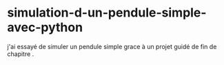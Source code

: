 # simulation-d-un-pendule-simple-avec-python
j'ai essayé de simuler un pendule simple grace à un projet guidé 
de fin de chapitre .
